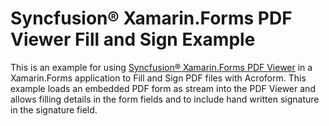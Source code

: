 # Syncfusion&reg; Xamarin.Forms PDF Viewer Fill and Sign Example

This is an example for using [Syncfusion&reg; Xamarin.Forms PDF Viewer](https://www.syncfusion.com/xamarin-ui-controls/pdf-viewer?utm_medium=listing&utm_source=github_syncfusionexample&utm_campaign=xamarin-pdfviewer-github_syncfusionexample) in a Xamarin.Forms application to Fill and Sign PDF files with Acroform. This example loads an embedded PDF form as stream into the PDF Viewer and allows filling details in the form fields and to include hand written signature in the signature field. 
